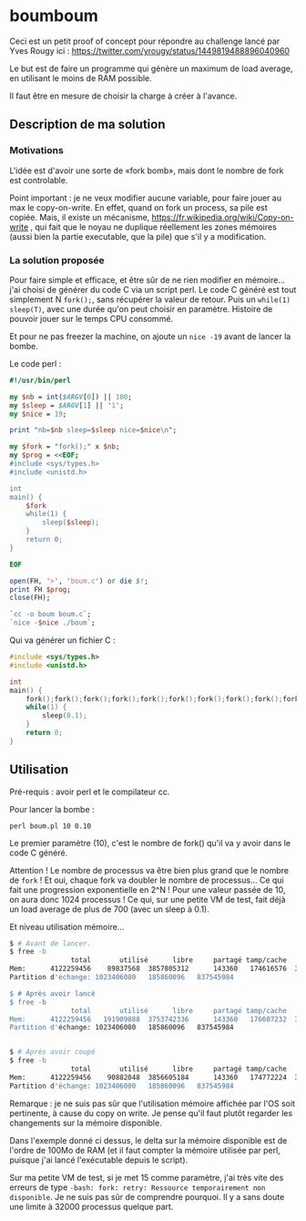 # boumboum

Ceci est un petit proof of concept pour répondre au challenge lancé par Yves Rougy ici : https://twitter.com/yrougy/status/1449819488896040960

Le but est de faire un programme qui génère un maximum de load average, en utilisant le moins de RAM possible.

Il faut être en mesure de choisir la charge à créer à l'avance.

## Description de ma solution

### Motivations

L'idée est d'avoir une sorte de «fork bomb», mais dont le nombre de fork est controlable.

Point important : je ne veux modifier aucune variable, pour faire jouer au max le copy-on-write.
En effet, quand on fork un process, sa pile est copiée. Mais, il existe un mécanisme, https://fr.wikipedia.org/wiki/Copy-on-write ,
qui fait que le noyau ne duplique réellement les zones mémoires (aussi bien la partie executable, que la pile) que s'il y a modification.

### La solution proposée

Pour faire simple et efficace, et être sûr de ne rien modifier en mémoire... j'ai choisi de générer du code C via un script perl.
Le code C généré est tout simplement N `fork();`, sans récupérer la valeur de retour.
Puis un `while(1) sleep(T)`, avec une durée qu'on peut choisir en paramètre. Histoire de pouvoir jouer sur le temps CPU consommé.

Et pour ne pas freezer la machine, on ajoute un `nice -19` avant de lancer la bombe.

Le code perl :

```perl
#!/usr/bin/perl

my $nb = int($ARGV[0]) || 100;
my $sleep = $ARGV[1] || '1';
my $nice = 19;

print "nb=$nb sleep=$sleep nice=$nice\n";

my $fork = "fork();" x $nb;
my $prog = <<EOF;
#include <sys/types.h>
#include <unistd.h>

int
main() {
	$fork
	while(1) {
		sleep($sleep);
	}
	return 0;
}

EOF

open(FH, '>', 'boum.c') or die $!;
print FH $prog;
close(FH);

`cc -o boum boum.c`;
`nice -$nice ./boum`;
```

Qui va générer un fichier C :

```C
#include <sys/types.h>
#include <unistd.h>

int
main() {
	fork();fork();fork();fork();fork();fork();fork();fork();fork();fork();
	while(1) {
		sleep(0.1);
	}
	return 0;
}
```

## Utilisation

Pré-requis : avoir perl et le compilateur cc.

Pour lancer la bombe :

```shell
perl boum.pl 10 0.10
```

Le premier paramètre (10), c'est le nombre de fork() qu'il va y avoir dans le code C généré.

Attention ! Le nombre de processus va être bien plus grand que le nombre de `fork` !
Et oui, chaque fork va doubler le nombre de processus... Ce qui fait une progression exponentielle en 2^N !
Pour une valeur passée de 10, on aura donc 1024 processus !
Ce qui, sur une petite VM de test, fait déjà un load average de plus de 700 (avec un sleep à 0.1).


Et niveau utilisation mémoire...

```bash
$ # Avant de lancer.
$ free -b
               total       utilisé      libre     partagé tamp/cache   disponible
Mem:      4122259456    89837568  3857805312      143360   174616576  3817267200
Partition d'échange: 1023406080   185860096   837545984

$ # Après avoir lancé
$ free -b
               total       utilisé      libre     partagé tamp/cache   disponible
Mem:      4122259456   191909888  3753742336      143360   176607232  3714199552
Partition d'échange: 1023406080   185860096   837545984


$ # Après avoir coupé
$ free -b
               total       utilisé      libre     partagé tamp/cache   disponible
Mem:      4122259456    90882048  3856605184      143360   174772224  3816144896
Partition d'échange: 1023406080   185860096   837545984

```

Remarque : je ne suis pas sûr que l'utilisation mémoire affichée par l'OS soit pertinente, à cause du copy on write.
Je pense qu'il faut plutôt regarder les changements sur la mémoire disponible.

Dans l'exemple donné ci dessus, le delta sur la mémoire disponible est de l'ordre de 100Mo de RAM (et il faut compter la mémoire utilisée par perl, puisque j'ai lancé l'exécutable depuis le script). 

Sur ma petite VM de test, si je met 15 comme paramètre, j'ai très vite des erreurs de type
`-bash: fork: retry: Ressource temporairement non disponible`.
Je ne suis pas sûr de comprendre pourquoi. Il y a sans doute une limite à 32000 processus quelque part.


